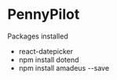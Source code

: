 # PennyPilot

Packages installed
- react-datepicker
- npm install dotend
- npm install amadeus --save
